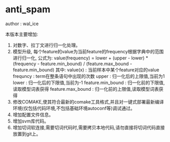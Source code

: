 # anti_spam

author : wal_ice

本版本主要增加:
1. 对数字、拉丁文进行归一化处理。
2. 模型升级, 每个feature的value为当前feature的frequency根据字典中的范围进行归一化, 
    公式为:
            value(frequency) = lower + (upper - lower) * (frequency - feature.min_bound) / (feature.max_bound - feature.min_bound)
    其中:
            value(x)        : 当前样本中某个feature对应的value
            frequncy        : term在整条语句中出现的次数
            upper           : 归一化后的上限值,当前为1
            lower           : 归一化后的下限值,当前为-1
            feature.min_bound   : 归一化前的下限值,读取模型词表获得
            feature.max_bound   : 归一化前的上限值,读取模型词表获得
3. 修改COMAKE,使其符合最新的comake工具格式,并且对一键式部署最新编译环境(仅包括代码环境,不包括基础环境autoconf等)调试通过。
4. 增加配置文件信息。
5. 增加svm库代码。
6. 增加切词软连接,需要切词代码时,需要拷贝本地代码,请勿直接将切词代码直接放置到git上。
